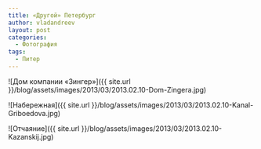 ```yaml
---
title: «Другой» Петербург
author: vladandreev
layout: post
categories:
  - Фотография
tags:
  - Питер
---
```


![Дом компании «Зингер»]({{ site.url }}/blog/assets/images/2013/03/2013.02.10-Dom-Zingera.jpg)
                                           
![Набережная]({{ site.url }}/blog/assets/images/2013/03/2013.02.10-Kanal-Griboedova.jpg)
                                           
![Отчаяние]({{ site.url }}/blog/assets/images/2013/03/2013.02.10-Kazanskij.jpg)




